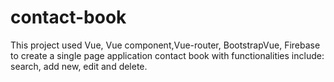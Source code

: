 # contact-book
This project used Vue, Vue component,Vue-router, BootstrapVue, Firebase to create a single page application contact book
with functionalities include: search, add new, edit and delete.
